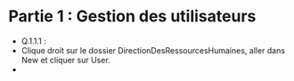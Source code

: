 # Partie 1 : Gestion des utilisateurs

* Q.1.1.1 :
* Clique droit sur le dossier DirectionDesRessourcesHumaines, aller dans New et cliquer sur User.
* 
